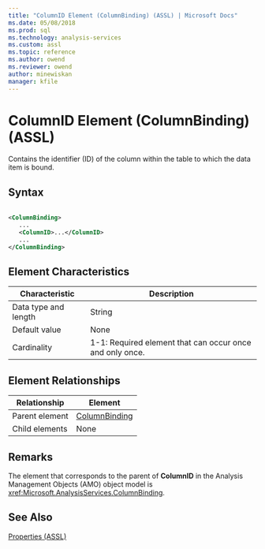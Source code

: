 ```yaml
---
title: "ColumnID Element (ColumnBinding) (ASSL) | Microsoft Docs"
ms.date: 05/08/2018
ms.prod: sql
ms.technology: analysis-services
ms.custom: assl
ms.topic: reference
ms.author: owend
ms.reviewer: owend
author: minewiskan
manager: kfile
---
```

# ColumnID Element (ColumnBinding) (ASSL)

  Contains the identifier (ID) of the column within the table to which the data item is bound.  
  
## Syntax  
  
```xml  
  
<ColumnBinding>  
   ...  
   <ColumnID>...</ColumnID>  
   ...  
</ColumnBinding>  
```  
  
## Element Characteristics  
  
|Characteristic|Description|  
|--------------------|-----------------|  
|Data type and length|String|  
|Default value|None|  
|Cardinality|1-1: Required element that can occur once and only once.|  
  
## Element Relationships  
  
|Relationship|Element|  
|------------------|-------------|  
|Parent element|[ColumnBinding](data-type/columnbinding-data-type-assl.md)|  
|Child elements|None|  
  
## Remarks  
 The element that corresponds to the parent of **ColumnID** in the Analysis Management Objects (AMO) object model is <xref:Microsoft.AnalysisServices.ColumnBinding>.  
  
## See Also  
 [Properties &#40;ASSL&#41;](properties/properties-assl.md)  
  
  
